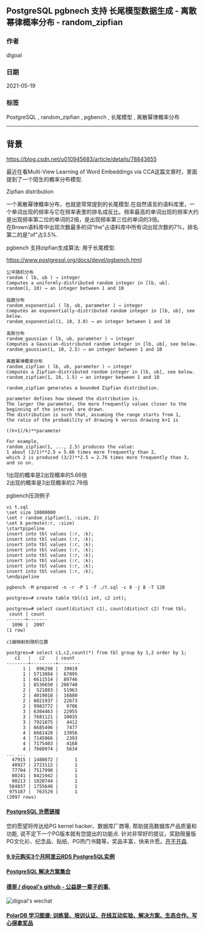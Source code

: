 ## PostgreSQL pgbnech 支持 长尾模型数据生成 - 离散幂律概率分布 - random_zipfian  
  
### 作者  
digoal  
  
### 日期  
2021-05-19   
  
### 标签  
PostgreSQL , random_zipfian , pgbench , 长尾模型 , 离散幂律概率分布  
  
----  
  
## 背景  
  
https://blog.csdn.net/u010945683/article/details/78843655  
  
最近在看Multi-View Learning of Word Embeddings via CCA这篇文章时，里面提到了一个陌生的概率分布模型.  
  
Zipfian distribution  
  
一个离散幂律概率分布，也就是常常提到的长尾模型.在自然语言的语料库里，一个单词出现的频率与它在频率表里的排名成反比。频率最高的单词出现的频率大约是出现频率第二位的单词的2倍，是出现频率第三位的单词的3倍。  
在Brown语料库中出现次数最多的词”the”占语料库中所有词出现次数的7%，排名第二的是”of”占3.5%.  
  
pgbench 支持zipfian生成算法: 用于长尾模型.   
  
https://www.postgresql.org/docs/devel/pgbench.html  
  
```  
公平随机分布  
random ( lb, ub ) → integer  
Computes a uniformly-distributed random integer in [lb, ub].  
random(1, 10) → an integer between 1 and 10  
  
指数分布  
random_exponential ( lb, ub, parameter ) → integer  
Computes an exponentially-distributed random integer in [lb, ub], see below.  
random_exponential(1, 10, 3.0) → an integer between 1 and 10  
  
高斯分布  
random_gaussian ( lb, ub, parameter ) → integer  
Computes a Gaussian-distributed random integer in [lb, ub], see below.  
random_gaussian(1, 10, 2.5) → an integer between 1 and 10  
  
离散幂律概率分布  
random_zipfian ( lb, ub, parameter ) → integer  
Computes a Zipfian-distributed random integer in [lb, ub], see below.  
random_zipfian(1, 10, 1.5) → an integer between 1 and 10  
```  
  
```  
random_zipfian generates a bounded Zipfian distribution.   
  
parameter defines how skewed the distribution is.   
The larger the parameter, the more frequently values closer to the beginning of the interval are drawn.   
The distribution is such that, assuming the range starts from 1,   
the ratio of the probability of drawing k versus drawing k+1 is   
  
((k+1)/k)**parameter    
  
For example,   
random_zipfian(1, ..., 2.5) produces the value:    
1 about (2/1)**2.5 = 5.66 times more frequently than 2,   
which 2 is produced (3/2)**2.5 = 2.76 times more frequently than 3,   
and so on.  
```  
  
1出现的概率是2出现概率的5.66倍  
2出现的概率是3出现概率的2.76倍  
  
pgbench压测例子  
  
```
vi t.sql
\set size 10000000
\set r random_zipfian(1, :size, 2)
\set k permute(:r, :size)
\startpipeline
insert into tbl values (:r, :k);
insert into tbl values (:r, :k);
insert into tbl values (:r, :k);
insert into tbl values (:r, :k);
insert into tbl values (:r, :k);
insert into tbl values (:r, :k);
insert into tbl values (:r, :k);
insert into tbl values (:r, :k);
\endpipeline

pgbench -M prepared -n -r -P 1 -f ./t.sql -c 8 -j 8 -T 120

postgres=# create table tbl(c1 int, c2 int);

postgres=# select count(distinct c1), count(distinct c2) from tbl;
 count | count 
-------+-------
  1096 |  2097
(1 row)

c1被映射到随机位置

postgres=# select c1,c2,count(*) from tbl group by 1,2 order by 1;
   c1   |   c2    | count  
--------+---------+--------
      1 |  896298 |  39019
      1 | 5713084 |  67095
      1 | 6611514 |  89746
      1 | 8536650 | 206740
      2 |  521883 |  51963
      2 | 4019018 |  16880
      2 | 8021937 |  22673
      2 | 9983772 |   9706
      3 | 6304463 |  22955
      3 | 7681121 |  10035
      3 | 7921875 |   4412
      3 | 8685496 |   7477
      4 | 6661420 |  13056
      4 | 7145966 |   2393
      4 | 7175403 |   4168
      4 | 7660974 |   5634
... ...
  47915 | 1488672 |      1
  48927 | 2723112 |      1
  77704 | 7517990 |      1
  80241 | 8421942 |      1
  90213 | 1020744 |      1
 584837 | 1755648 |      1
 975187 |  763529 |      1
(2097 rows)
```
  
  
#### [PostgreSQL 许愿链接](https://github.com/digoal/blog/issues/76 "269ac3d1c492e938c0191101c7238216")
您的愿望将传达给PG kernel hacker、数据库厂商等, 帮助提高数据库产品质量和功能, 说不定下一个PG版本就有您提出的功能点. 针对非常好的提议，奖励限量版PG文化衫、纪念品、贴纸、PG热门书籍等，奖品丰富，快来许愿。[开不开森](https://github.com/digoal/blog/issues/76 "269ac3d1c492e938c0191101c7238216").  
  
  
#### [9.9元购买3个月阿里云RDS PostgreSQL实例](https://www.aliyun.com/database/postgresqlactivity "57258f76c37864c6e6d23383d05714ea")
  
  
#### [PostgreSQL 解决方案集合](https://yq.aliyun.com/topic/118 "40cff096e9ed7122c512b35d8561d9c8")
  
  
#### [德哥 / digoal's github - 公益是一辈子的事.](https://github.com/digoal/blog/blob/master/README.md "22709685feb7cab07d30f30387f0a9ae")
  
  
![digoal's wechat](../pic/digoal_weixin.jpg "f7ad92eeba24523fd47a6e1a0e691b59")
  
  
#### [PolarDB 学习图谱: 训练营、培训认证、在线互动实验、解决方案、生态合作、写心得拿奖品](https://www.aliyun.com/database/openpolardb/activity "8642f60e04ed0c814bf9cb9677976bd4")
  
